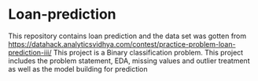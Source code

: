 # Loan-prediction
This repository contains loan prediction and the data set was gotten from https://datahack.analyticsvidhya.com/contest/practice-problem-loan-prediction-iii/
This project is a Binary classification problem.
This project includes the problem statement, EDA, missing values and outlier treatment as well as the model building for prediction
